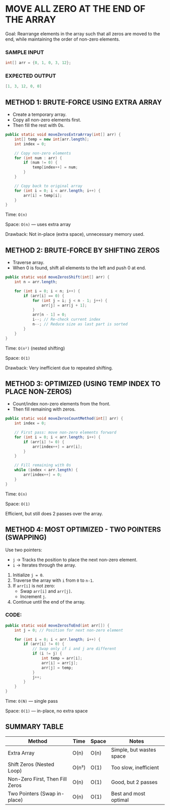 # MOVE ALL ZERO AT THE END OF THE ARRAY

Goal: Rearrange elements in the array such that all zeros are moved to the end, while maintaining the order of non-zero elements.

### **SAMPLE INPUT**

```java
int[] arr = {0, 1, 0, 3, 12};
```

### **EXPECTED OUTPUT**

```java
[1, 3, 12, 0, 0]
```

## METHOD 1: BRUTE-FORCE USING EXTRA ARRAY

- Create a temporary array.
- Copy all non-zero elements first.
- Then fill the rest with 0s.

```java
public static void moveZerosExtraArray(int[] arr) {
    int[] temp = new int[arr.length];
    int index = 0;

    // Copy non-zero elements
    for (int num : arr) {
        if (num != 0) {
            temp[index++] = num;
        }
    }

    // Copy back to original array
    for (int i = 0; i < arr.length; i++) {
        arr[i] = temp[i];
    }
}
```

Time: `O(n)`

Space: `O(n)` — uses extra array

Drawback: Not in-place (extra space), unnecessary memory used.

## METHOD 2: BRUTE-FORCE BY SHIFTING ZEROS

- Traverse array.
- When 0 is found, shift all elements to the left and push 0 at end.

```java
public static void moveZerosShift(int[] arr) {
    int n = arr.length;

    for (int i = 0; i < n; i++) {
        if (arr[i] == 0) {
            for (int j = i; j < n - 1; j++) {
                arr[j] = arr[j + 1];
            }
            arr[n - 1] = 0;
            i--; // Re-check current index
            n--; // Reduce size as last part is sorted
        }
    }
}
```

Time: `O(n²)` (nested shifting)

Space: `O(1)`

Drawback: Very inefficient due to repeated shifting.

## METHOD 3: OPTIMIZED (USING TEMP INDEX TO PLACE NON-ZEROS)

- Count/index non-zero elements from the front.
- Then fill remaining with zeros.

```java
public static void moveZerosCountMethod(int[] arr) {
    int index = 0;

    // First pass: move non-zero elements forward
    for (int i = 0; i < arr.length; i++) {
        if (arr[i] != 0) {
            arr[index++] = arr[i];
        }
    }

    // Fill remaining with 0s
    while (index < arr.length) {
        arr[index++] = 0;
    }
}
```

Time: `O(n)`

Space: `O(1)`

Efficient, but still does 2 passes over the array.

## METHOD 4: MOST OPTIMIZED - TWO POINTERS (SWAPPING)

Use two pointers:

- `j` → Tracks the position to place the next non-zero element.
- `i` → Iterates through the array.

1. Initialize `j = 0`.
2. Traverse the array with `i` from `0` to `n-1`.
3. If `arr[i]` is not zero:
   - Swap `arr[i]` and `arr[j]`.
   - Increment `j`.
4. Continue until the end of the array.

### CODE:

```java
public static void moveZerosToEnd(int arr[]) {
    int j = 0; // Position for next non-zero element

    for (int i = 0; i < arr.length; i++) {
        if (arr[i] != 0) {
            // Swap only if i and j are different
            if (i != j) {
                int temp = arr[i];
                arr[i] = arr[j];
                arr[j] = temp;
            }
            j++;
        }
    }
}
```

Time: `O(N)` — single pass

Space: `O(1)` — in-place, no extra space

## SUMMARY TABLE

| Method                          | Time  | Space | Notes                    |
| ------------------------------- | ----- | ----- | ------------------------ |
| Extra Array                     | O(n)  | O(n)  | Simple, but wastes space |
| Shift Zeros (Nested Loop)       | O(n²) | O(1)  | Too slow, inefficient    |
| Non-Zero First, Then Fill Zeros | O(n)  | O(1)  | Good, but 2 passes       |
| Two Pointers (Swap in-place)    | O(n)  | O(1)  | Best and most optimal    |
